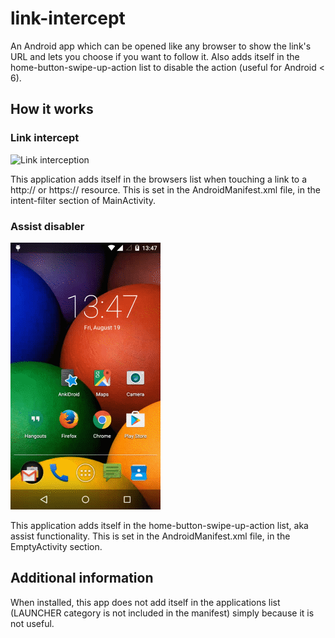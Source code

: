 # link-intercept
An Android app which can be opened like any browser to show the link's URL and lets you choose if you want to follow it. Also adds itself in the home-button-swipe-up-action list to disable the action (useful for Android &lt; 6).

## How it works

### Link intercept
![Link interception](https://github.com/Dakwamine/link-intercept/blob/master/linkIntercept.gif)

This application adds itself in the browsers list when touching a link to a http:// or https:// resource. This is set in the AndroidManifest.xml file, in the intent-filter section of MainActivity.

### Assist disabler
![Disabling assist feature](https://github.com/Dakwamine/link-intercept/blob/master/assist.gif)

This application adds itself in the home-button-swipe-up-action list, aka assist functionality. This is set in the AndroidManifest.xml file, in the EmptyActivity section.

## Additional information
When installed, this app does not add itself in the applications list (LAUNCHER category is not included in the manifest) simply because it is not useful.